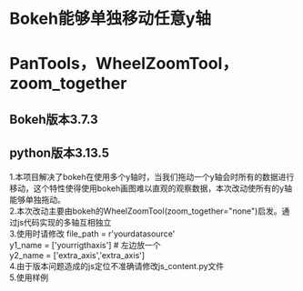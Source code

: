 # Bokeh能够单独移动任意y轴
# PanTools，WheelZoomTool，zoom_together
## Bokeh版本3.7.3
## python版本3.13.5

1.本项目解决了bokeh在使用多个y轴时，当我们拖动一个y轴会时所有的数据进行移动，这个特性使得使用bokeh画图难以直观的观察数据，本次改动使所有的y轴能够单独拖动。  
2.本次改动主要由bokeh的WheelZoomTool(zoom_together="none")启发。通过js代码实现的多轴互相独立  
3.使用时请修改
file_path = r'yourdatasource'  
y1_name = ['yourrigthaxis']	# 左边放一个  
y2_name = ['extra_axis','extra_axis']  
4.由于版本问题造成的js定位不准确请修改js_content.py文件  
5.使用样例  
<vedio width="320" height="240" controls>
<source scr = "example.mp4" type = "vedio/mp4">
</vedio>